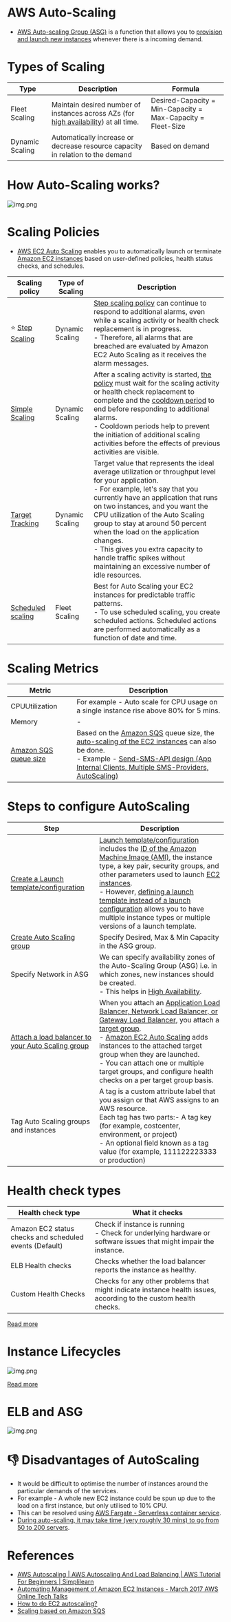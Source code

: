 # AWS Auto-Scaling
- [AWS Auto-scaling Group (ASG)](https://aws.amazon.com/autoscaling/) is a function that allows you to [provision and launch new instances](../Readme.md) whenever there is a incoming demand.

# Types of Scaling

| Type            | Description                                                                                                                                                                  | Formula                                                     |
|-----------------|------------------------------------------------------------------------------------------------------------------------------------------------------------------------------|-------------------------------------------------------------|
| Fleet Scaling   | Maintain desired number of instances across AZs (for [high availability](../../../../1_HLDDesignComponents/0_SystemGlossaries/Reliability/HighAvailability.md)) at all time. | Desired-Capacity = Min-Capacity = Max-Capacity = Fleet-Size |
| Dynamic Scaling | Automatically increase or decrease resource capacity in relation to the demand                                                                                               | Based on demand                                             |

# How Auto-Scaling works?

![img.png](assets/Auto-Scaling-ELB.png)

# Scaling Policies
- [AWS EC2 Auto Scaling](https://aws.amazon.com/getting-started/hands-on/ec2-auto-scaling-spot-instances/) enables you to automatically launch or terminate [Amazon EC2 instances](../Readme.md) based on user-defined policies, health status checks, and schedules.

| Scaling policy                                                                                                                           | Type of Scaling | Description                                                                                                                                                                                                                                                                                                                                                                                                                                                                                                                           |
|------------------------------------------------------------------------------------------------------------------------------------------|-----------------|---------------------------------------------------------------------------------------------------------------------------------------------------------------------------------------------------------------------------------------------------------------------------------------------------------------------------------------------------------------------------------------------------------------------------------------------------------------------------------------------------------------------------------------|
| :star: [Step Scaling](https://docs.aws.amazon.com/autoscaling/ec2/userguide/as-scaling-simple-step.html#simple-scaling-policies-aws-cli) | Dynamic Scaling | [Step scaling policy](https://docs.aws.amazon.com/autoscaling/ec2/userguide/as-scaling-simple-step.html#simple-scaling-policies-aws-cli) can continue to respond to additional alarms, even while a scaling activity or health check replacement is in progress. <br/>- Therefore, all alarms that are breached are evaluated by Amazon EC2 Auto Scaling as it receives the alarm messages.                                                                                                                                           |
| [Simple Scaling](https://docs.aws.amazon.com/autoscaling/ec2/userguide/as-scaling-simple-step.html)                                      | Dynamic Scaling | After a scaling activity is started, [the policy](https://docs.aws.amazon.com/autoscaling/ec2/userguide/as-scaling-simple-step.html) must wait for the scaling activity or health check replacement to complete and the [cooldown period](https://docs.aws.amazon.com/autoscaling/ec2/userguide/ec2-auto-scaling-scaling-cooldowns.html) to end before responding to additional alarms.<br/>- Cooldown periods help to prevent the initiation of additional scaling activities before the effects of previous activities are visible. |
| [Target Tracking](https://docs.aws.amazon.com/autoscaling/ec2/userguide/as-scaling-target-tracking.html)                                 | Dynamic Scaling | Target value that represents the ideal average utilization or throughput level for your application.<br/>- For example, let's say that you currently have an application that runs on two instances, and you want the CPU utilization of the Auto Scaling group to stay at around 50 percent when the load on the application changes. <br/>- This gives you extra capacity to handle traffic spikes without maintaining an excessive number of idle resources.                                                                       |
| [Scheduled scaling](https://docs.aws.amazon.com/autoscaling/ec2/userguide/ec2-auto-scaling-scheduled-scaling.html)                       | Fleet Scaling   | Best for Auto Scaling your EC2 instances for predictable traffic patterns.<br/>- To use scheduled scaling, you create scheduled actions. Scheduled actions are performed automatically as a function of date and time.                                                                                                                                                                                                                                                                                                                |

# Scaling Metrics

| Metric                                                                                                 | Description                                                                                                                                                                                                                                                                                                                                                                         |
|--------------------------------------------------------------------------------------------------------|-------------------------------------------------------------------------------------------------------------------------------------------------------------------------------------------------------------------------------------------------------------------------------------------------------------------------------------------------------------------------------------|
| CPUUtilization                                                                                         | For example - Auto scale for CPU usage on a single instance rise above 80% for 5 mins.                                                                                                                                                                                                                                                                                              |
| Memory                                                                                                 | -                                                                                                                                                                                                                                                                                                                                                                                   |
| [Amazon SQS queue size](https://docs.aws.amazon.com/autoscaling/ec2/userguide/as-using-sqs-queue.html) | Based on the [Amazon SQS](../../../5_MessageBrokerServices/AmazonSQS.md) queue size, the [auto-scaling of the EC2 instances](https://docs.aws.amazon.com/autoscaling/ec2/userguide/as-using-sqs-queue.html) can also be done.<br/>- Example - [Send-SMS-API design (App Internal Clients, Multiple SMS-Providers, AutoScaling)](../../../../3_HLDDesignProblems/NotificationSystem) |

# Steps to configure AutoScaling

| Step                                                                                                                                     | Description                                                                                                                                                                                                                                                                                                                                                                                                                                                                                                                                                                   |
|------------------------------------------------------------------------------------------------------------------------------------------|-------------------------------------------------------------------------------------------------------------------------------------------------------------------------------------------------------------------------------------------------------------------------------------------------------------------------------------------------------------------------------------------------------------------------------------------------------------------------------------------------------------------------------------------------------------------------------|
| [Create a Launch template/configuration](https://docs.aws.amazon.com/autoscaling/ec2/userguide/create-launch-template.html)              | [Launch template/configuration](https://docs.aws.amazon.com/autoscaling/ec2/userguide/create-launch-template.html) includes the [ID of the Amazon Machine Image (AMI)](../AmazonMachineImages.md), the instance type, a key pair, security groups, and other parameters used to launch [EC2 instances](../Readme.md). <br/>- However, [defining a launch template instead of a launch configuration](https://docs.aws.amazon.com/autoscaling/ec2/userguide/create-launch-template.html) allows you to have multiple instance types or multiple versions of a launch template. |
| [Create Auto Scaling group](https://docs.aws.amazon.com/autoscaling/ec2/userguide/auto-scaling-groups.html)                              | Specify Desired, Max & Min Capacity in the ASG group.                                                                                                                                                                                                                                                                                                                                                                                                                                                                                                                         |
| Specify Network in ASG                                                                                                                   | We can specify availability zones of the Auto-Scaling Group (ASG) i.e. in which zones, new instances should be created.<br/>- This helps in [High Availability](../../../../1_HLDDesignComponents/0_SystemGlossaries/Reliability/HighAvailability.md).                                                                                                                                                                                                                                                                                                                        |
| [Attach a load balancer to your Auto Scaling group](https://docs.aws.amazon.com/autoscaling/ec2/userguide/attach-load-balancer-asg.html) | When you attach an [Application Load Balancer, Network Load Balancer, or Gateway Load Balancer](../../../1_NetworkingAndContentDelivery/2_ApplicationNetworking/ElasticLoadBalancer/Readme.md), you attach a [target group](../../../1_NetworkingAndContentDelivery/2_ApplicationNetworking/ElasticLoadBalancer/Readme.md).<br/>- [Amazon EC2 Auto Scaling]() adds instances to the attached target group when they are launched.<br/>- You can attach one or multiple target groups, and configure health checks on a per target group basis.                                |
| Tag Auto Scaling groups and instances                                                                                                    | A tag is a custom attribute label that you assign or that AWS assigns to an AWS resource. <br/>Each tag has two parts:- A tag key (for example, costcenter, environment, or project)<br/>- An optional field known as a tag value (for example, 111122223333 or production)                                                                                                                                                                                                                                                                                                   |

# Health check types

| Health check type                                       | What it checks                                                                                                      |
|---------------------------------------------------------|---------------------------------------------------------------------------------------------------------------------|
| Amazon EC2 status checks and scheduled events (Default) | Check if instance is running<br/>- Check for underlying hardware or software issues that might impair the instance. |
| ELB Health checks                                       | Checks whether the load balancer reports the instance as healthy.                                                   |
| Custom Health Checks                                    | Checks for any other problems that might indicate instance health issues, according to the custom health checks.    |

[Read more](https://docs.aws.amazon.com/autoscaling/ec2/userguide/ec2-auto-scaling-health-checks.html)

# Instance Lifecycles

![img.png](assets/ASG-Instance-LiftCycle.png)

[Read more](https://docs.aws.amazon.com/autoscaling/ec2/userguide/ec2-auto-scaling-lifecycle.html)

# ELB and ASG

![img.png](../../../1_NetworkingAndContentDelivery/2_ApplicationNetworking/ElasticLoadBalancer/assests/AWS_Elastic_Load_Balancer.png)

# :thumbsdown: Disadvantages of AutoScaling
- It would be difficult to optimise the number of instances around the particular demands of the services. 
- For example - A whole new EC2 instance could be spun up due to the load on a first instance, but only utilised to 10% CPU.
- This can be resolved using [AWS Fargate - Serverless container service](../../AWSFargate.md).
- [During auto-scaling, it may take time (very roughly 30 mins) to go from 50 to 200 servers](https://youtu.be/mFpqrVxxwKc).

# References
- [AWS Autoscaling | AWS Autoscaling And Load Balancing | AWS Tutorial For Beginners | Simplilearn](https://www.youtube.com/watch?v=4EOaAkY4pNE)
- [Automating Management of Amazon EC2 Instances - March 2017 AWS Online Tech Talks](https://www.youtube.com/watch?v=bSRTAMPqS3E&t=2034s)
- [How to do EC2 autoscaling?](https://docs.aws.amazon.com/autoscaling/ec2/userguide/get-started-with-ec2-auto-scaling.html)
- [Scaling based on Amazon SQS](https://docs.aws.amazon.com/autoscaling/ec2/userguide/as-using-sqs-queue.html)